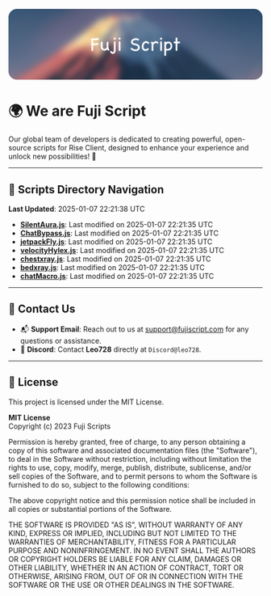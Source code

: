 ![Banner](.github/b.webp)

# 🌍 **We are Fuji Script**

Our global team of developers is dedicated to creating powerful, open-source scripts for Rise Client, designed to enhance your experience and unlock new possibilities! 🌟

---
<!-- SCRIPTS_NAVIGATION_START -->
## 📂 **Scripts Directory Navigation**

**Last Updated**: 2025-01-07 22:21:38 UTC

- **[SilentAura.js](scripts/SilentAura.js)**: Last modified on 2025-01-07 22:21:35 UTC
- **[ChatBypass.js](scripts/ChatBypass.js)**: Last modified on 2025-01-07 22:21:35 UTC
- **[jetpackFly.js](scripts/jetpackFly.js)**: Last modified on 2025-01-07 22:21:35 UTC
- **[velocityHylex.js](scripts/velocityHylex.js)**: Last modified on 2025-01-07 22:21:35 UTC
- **[chestxray.js](scripts/chestxray.js)**: Last modified on 2025-01-07 22:21:35 UTC
- **[bedxray.js](scripts/bedxray.js)**: Last modified on 2025-01-07 22:21:35 UTC
- **[chatMacro.js](scripts/chatMacro.js)**: Last modified on 2025-01-07 22:21:35 UTC

<!-- SCRIPTS_NAVIGATION_END -->

---

## 💬 **Contact Us**  
- 📬 **Support Email**: Reach out to us at [support@fujiscript.com](mailto:support@fujiscript.com) for any questions or assistance.  
- 💬 **Discord**: Contact **Leo728** directly at `Discord@leo728`.

---

## 📜 **License**

This project is licensed under the MIT License.  

**MIT License**  
Copyright (c) 2023 Fuji Scripts  

Permission is hereby granted, free of charge, to any person obtaining a copy of this software and associated documentation files (the "Software"), to deal in the Software without restriction, including without limitation the rights to use, copy, modify, merge, publish, distribute, sublicense, and/or sell copies of the Software, and to permit persons to whom the Software is furnished to do so, subject to the following conditions:  

The above copyright notice and this permission notice shall be included in all copies or substantial portions of the Software.  

THE SOFTWARE IS PROVIDED "AS IS", WITHOUT WARRANTY OF ANY KIND, EXPRESS OR IMPLIED, INCLUDING BUT NOT LIMITED TO THE WARRANTIES OF MERCHANTABILITY, FITNESS FOR A PARTICULAR PURPOSE AND NONINFRINGEMENT. IN NO EVENT SHALL THE AUTHORS OR COPYRIGHT HOLDERS BE LIABLE FOR ANY CLAIM, DAMAGES OR OTHER LIABILITY, WHETHER IN AN ACTION OF CONTRACT, TORT OR OTHERWISE, ARISING FROM, OUT OF OR IN CONNECTION WITH THE SOFTWARE OR THE USE OR OTHER DEALINGS IN THE SOFTWARE.  
